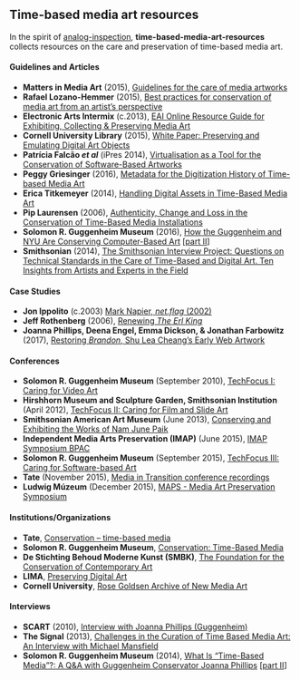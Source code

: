 ## Time-based media art resources

In the spirit of [analog-inspection](https://github.com/amiaopensource/analog-inspection), **time-based-media-art-resources** collects resources on the care and preservation of time-based media art.

#### Guidelines and Articles

* **Matters in Media Art** (2015), [Guidelines for the care of media artworks](http://mattersinmediaart.org/)
* **Rafael Lozano-Hemmer** (2015), [Best practices for conservation of media art from an artist’s perspective](https://github.com/antimodular/Best-practices-for-conservation-of-media-art)
* **Electronic Arts Intermix** (c.2013), [EAI Online Resource Guide for Exhibiting, Collecting & Preserving Media Art](http://www.eai.org/resourceguide/home.html)
* **Cornell University Library** (2015), [White Paper: Preserving and Emulating Digital Art Objects](https://ecommons.cornell.edu/handle/1813/41368)
* **Patrícia Falcão _et al_** (iPres 2014), [Virtualisation as a Tool for the Conservation of Software-Based Artworks](http://pericles-project.eu/uploads/PERICLES_iPRES_Virtualisation-Paper_Oct14_TATE.pdf)
* **Peggy Griesinger** (2016), [Metadata for the Digitization History of Time-based Media Art](http://www.amiaconference.net/wp-content/uploads/2016/01/Grisinger-Peggy.pdf)
* **Erica Titkemeyer** (2014), [Handling Digital Assets in Time-Based Media Art
](https://siarchives.si.edu/blog/handling-digital-assets-time-based-media-art)
* **Pip Laurensen** (2006), [Authenticity, Change and Loss in the Conservation of Time-Based Media Installations](http://www.tate.org.uk/research/publications/tate-papers/06/authenticity-change-and-loss-conservation-of-time-based-media-installations)
* **Solomon R. Guggenheim Museum** (2016), [How the Guggenheim and NYU Are Conserving Computer-Based Art](https://www.guggenheim.org/blogs/checklist/how-the-guggenheim-and-nyu-are-conserving-computer-based-art-part-1) [[part II](https://www.guggenheim.org/blogs/checklist/how-the-guggenheim-and-nyu-are-conserving-computer-based-art-part-2)]
* **Smithsonian** (2014), [The Smithsonian Interview Project: Questions on Technical Standards in the Care of Time-Based and Digital Art. Ten Insights from Artists and Experts in the Field](https://www.si.edu/content/tbma/documents/SI_TBMA_10_Insights.pdf)

#### Case Studies

* **Jon Ippolito** (c.2003) [Mark Napier, _net.flag_ (2002)](http://www.variablemedia.net/pdf/net_flag.pdf)
* **Jeff Rothenberg** (2006), [Renewing _The Erl King_](http://archive.bampfa.berkeley.edu/about/ErlKingReport.pdf)
* **Joanna Phillips, Deena Engel, Emma Dickson, & Jonathan Farbowitz** (2017), [Restoring _Brandon_, Shu Lea Cheang’s Early Web Artwork](https://www.guggenheim.org/blogs/checklist/restoring-brandon-shu-lea-cheangs-early-web-artwork)

#### Conferences

* **Solomon R. Guggenheim Museum** (September 2010), [TechFocus I: Caring for Video Art](http://resources.conservation-us.org/techfocus/tech-i-speakers-tw/)
* **Hirshhorn Museum and Sculpture Garden, Smithsonian Institution** (April 2012), [TechFocus II: Caring for Film and Slide Art](http://resources.conservation-us.org/techfocus/techfocus-ii-caring-for-film-and-slide-art-tw/)
* **Smithsonian American Art Museum** (June 2013), [Conserving and Exhibiting the Works of Nam June Paik](https://www.youtube.com/playlist?list=PL7gn_68Hr4h9J0BuFviZH38zN1TLztC7P)
* **Independent Media Arts Preservation (IMAP)** (June 2015), [IMAP Symposium BPAC](https://vimeo.com/132643391)
* **Solomon R. Guggenheim Museum** (September 2015), [TechFocus III: Caring for Software-based Art](http://resources.conservation-us.org/techfocus/techfocus-iii-caring-for-computer-based-art-software-tw/)
* **Tate** (November 2015), [Media in Transition conference recordings](http://www.tate.org.uk/context-comment/video/media-transition)
* **Ludwig Múzeum** (December 2015), [MAPS - Media Art Preservation Symposium](https://www.youtube.com/playlist?list=PLZCfG2Uw0zEYRknf4G6aPwm5j7PmMw0nI)

#### Institutions/Organizations

* **Tate**, [Conservation – time-based media
](http://www.tate.org.uk/about/our-work/conservation/time-based-media)
* **Solomon R. Guggenheim Museum**, [Conservation: Time-Based Media](https://www.guggenheim.org/conservation/time-based-media)
* **De Stichting Behoud Moderne Kunst (SMBK)**, [The Foundation for the Conservation of Contemporary Art](http://www.sbmk.nl/over_sbmk?lang=en)
* **LIMA**, [Preserving Digital Art](http://www.li-ma.nl/site/preservation)
* **Cornell University**, [Rose Goldsen Archive of New Media Art](http://goldsen.library.cornell.edu/index.php)

#### Interviews

* **SCART** (2010), [Interview with Joanna Phillips (Guggenheim)](https://www.scart.be/?q=en/content/interview-joanna-phillips-guggenheim)
* **The Signal** (2013), [Challenges in the Curation of Time Based Media Art: An Interview with Michael Mansfield](http://blogs.loc.gov/thesignal/2013/04/challenges-in-the-curation-of-time-based-media-art-an-interview-with-michael-mansfield/)
* **Solomon R. Guggenheim Museum** (2014), [What Is “Time-Based Media”?: A Q&A with Guggenheim Conservator Joanna Phillips](https://www.guggenheim.org/blogs/checklist/what-is-time-based-media-a-q-and-a-with-guggenheim-conservator-joanna-phillips) [[part II](https://www.guggenheim.org/blogs/checklist/analog-to-digital-a-q-and-a-with-guggenheim-conservator-joanna-phillips-part-two)]

